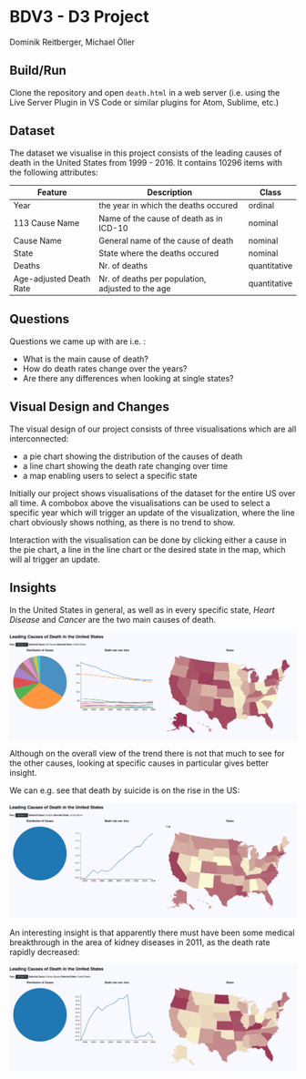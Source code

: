 # BDV3 - D3 Project

Dominik Reitberger, Michael Öller

## Build/Run

Clone the repository and open `death.html` in a web server (i.e. using the Live Server Plugin in VS Code or similar plugins for Atom, Sublime, etc.)

## Dataset

The dataset we visualise in this project consists of the leading causes of death in the United States from 1999 - 2016.
It contains 10296 items with the following attributes:

| Feature | Description | Class |
| ------- | ----- | ---- |
| Year | the year in which the deaths occured | ordinal |
| 113 Cause Name | Name of the cause of death as in ICD-10 | nominal |
| Cause Name | General name of the cause of death | nominal |
| State | State where the deaths occured | nominal |
| Deaths | Nr. of deaths | quantitative |
| Age-adjusted Death Rate | Nr. of deaths per population, adjusted to the age | quantitative |

## Questions

Questions we came up with are i.e. :

* What is the main cause of death?
* How do death rates change over the years?
* Are there any differences when looking at single states?

## Visual Design and Changes

The visual design of our project consists of three visualisations which are all interconnected:

* a pie chart showing the distribution of the causes of death
* a line chart showing the death rate changing over time
* a map enabling users to select a specific state

Initially our project shows visualisations of the dataset for the entire US over all time.
A combobox above the visualisations can be used to select a specific year which will trigger an update of the visualization, where the line chart obviously shows nothing, as there is no trend to show.

Interaction with the visualisation can be done by clicking either a cause in the pie chart, a line in the line chart or the desired state in the map, which will al trigger an update.

## Insights

In the United States in general, as well as in every specific state, *Heart Disease* and *Cancer* are the two main causes of death.

![Overview](img/overview.png)

Although on the overall view of the trend there is not that much to see for the other causes, looking at specific causes in particular gives better insight.

We can e.g. see that death by suicide is on the rise in the US:

![Suicide](img/suicide.png)

An interesting insight is that apparently there must have been some medical breakthrough in the area of kidney diseases in 2011, as the death rate rapidly decreased:

![Kidney](img/kidney.png)